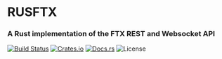 # RUSFTX
### A Rust implementation of the FTX REST and Websocket API

[![Build Status](https://travis-ci.com/elertan/rusftx.svg?branch=master)](https://travis-ci.com/rusftx/rusftx)
[![Crates.io](https://img.shields.io/crates/v/rusftx.svg)](https://crates.io/crates/rusftx)
[![Docs.rs](https://docs.rs/rusftx/badge.svg)](https://docs.rs/rusftx)
![License](https://img.shields.io/crates/l/rusftx.svg)

